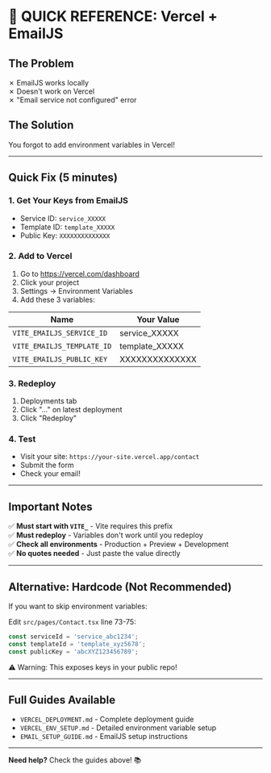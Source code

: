 # 🚀 QUICK REFERENCE: Vercel + EmailJS

## The Problem
✗ EmailJS works locally  
✗ Doesn't work on Vercel  
✗ "Email service not configured" error

## The Solution
You forgot to add environment variables in Vercel!

---

## Quick Fix (5 minutes)

### 1. Get Your Keys from EmailJS
- Service ID: `service_XXXXX`
- Template ID: `template_XXXXX`  
- Public Key: `XXXXXXXXXXXXXX`

### 2. Add to Vercel
1. Go to https://vercel.com/dashboard
2. Click your project
3. Settings → Environment Variables
4. Add these 3 variables:

| Name | Your Value |
|------|------------|
| `VITE_EMAILJS_SERVICE_ID` | service_XXXXX |
| `VITE_EMAILJS_TEMPLATE_ID` | template_XXXXX |
| `VITE_EMAILJS_PUBLIC_KEY` | XXXXXXXXXXXXXX |

### 3. Redeploy
1. Deployments tab
2. Click "..." on latest deployment
3. Click "Redeploy"

### 4. Test
- Visit your site: `https://your-site.vercel.app/contact`
- Submit the form
- Check your email!

---

## Important Notes

✅ **Must start with `VITE_`** - Vite requires this prefix  
✅ **Must redeploy** - Variables don't work until you redeploy  
✅ **Check all environments** - Production + Preview + Development  
✅ **No quotes needed** - Just paste the value directly  

---

## Alternative: Hardcode (Not Recommended)

If you want to skip environment variables:

Edit `src/pages/Contact.tsx` line 73-75:

```typescript
const serviceId = 'service_abc1234';
const templateId = 'template_xyz5678';
const publicKey = 'abcXYZ123456789';
```

⚠️ Warning: This exposes keys in your public repo!

---

## Full Guides Available

- `VERCEL_DEPLOYMENT.md` - Complete deployment guide
- `VERCEL_ENV_SETUP.md` - Detailed environment variable setup
- `EMAIL_SETUP_GUIDE.md` - EmailJS setup instructions

---

**Need help?** Check the guides above! 📚

